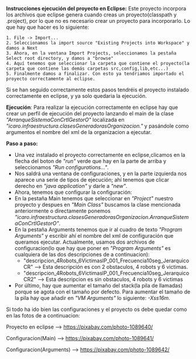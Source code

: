 **Instrucciones ejecución del proyecto en Eclipse:** Este proyecto incorpora los archivos que eclipse genera cuando creas un proyecto(classpath y .project), por lo que no es necesario crear un proyecto para incorporarlo. 
Lo que hay que hacer es lo siguiente: 

	1. File -> Import...
	2. Seleccionamos la import source "Existing Projects into Workspace" y damos a Next
	3. Ahora, en la ventana Import Projects, seleccionamos la pestaña Select root directory, y damos a "browse"
	4. Aquí tenemos que seleccionar la carpeta que contiene el proyecto(la carpeta que contiene las demás carpetas src,config,lib,etc...) 
	5. Finalmente damos a finalizar. Con esto ya tendriamos importado el proyecto correctamente al eclipse.
 Si se han seguido correctamente estos pasos tendréis el proyecto instalado correctamente en eclipse, y ya solo quedaria la ejecución.

**Ejecución**: Para realizar la ejecución correctamente en eclipse hay que crear un perfil de ejecución del proyecto
  lanzando el main de la clase _"ArranqueSistemaConCrtlGestorO"_ localizada en _"icaro.infraestructura.clasesGeneradorasOrganizacion."_ y 
  pasándole como argumentos el nombre del xml de la organizacion a ejecutar.

  **Paso a paso:**
  - Una vez instalado el proyecto correctamente en eclipse,clicamos en la flecha del boton de _"run"_ verde que hay en la parte de arriba y seleccionamos _"Run configurations..."_.
  - Nos saldrá una ventana de configuraciones, y en la parte izquierda nos aparece una serie de tipos de ejecución; ahí tenemos que clicar derecho en _"java application"_ y darle a _"new"_.
  - Ahora, tenemos que configurar la configuración:
  - En la pestaña Main tenemos que seleccionar en _"Project"_ nuestro proyecto y despues en _"Main Class"_ buscamos la clase mencionada anteriormente
   o directamente ponemos _"icaro.infraestructura.clasesGeneradorasOrganizacion.ArranqueSistemaConCrtlGestorO"_.
  - En la pestaña Arguments tenemos que ir al cuadro de texto _"Program Arguments"_ y escribir ahí el nombre del xml de configuración que queramos ejecutar.
  Actualmente, usamos dos archivos de configuracion(lo que hay que poner en _"Program Arguments"_ es cualquiera de las dos descripciones de a continuacion):
  	- "descripcion_4Robots_6VictimasIP_001_Frecuencia10seg_JerarquicoCR"        --> Esta descripción es con 2 obstaculos, 4 robots y 6 victimas.
  	- "descripcion_4Robots_6VictimasIP_001_Frecuencia10seg_JerarquicoCR2"       --> Esta descripcion es sin obstaculos, 4 robots y 6 victimas
  - Por último, hay que aumentar el tamaño del stack(la pila de llamadas) porque se agota con el tamaño por defecto. Para aumentar el tamaño de la pila
  hay que añadir en _"VM Arguments"_ lo siguiente: _-Xss16m_.

  Si todo ha ido bien las configuraciones y el proyecto os debe quedar como en las fotos de a continuacion:

  Proyecto en eclipse --> https://pixabay.com/photo-1089640/
  
  Configuracion(Main) --> https://pixabay.com/photo-1089641/
  
  Configuracion(Arguments) --> https://pixabay.com/photo-1089642/
